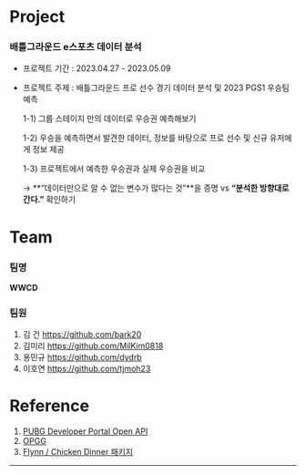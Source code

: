 # Project
### 배틀그라운드 e스포츠 데이터 분석
* 프로젝트 기간 : 2023.04.27 - 2023.05.09
* 프로젝트 주제 : 배틀그라운드 프로 선수 경기 데이터 분석 및 2023 PGS1 우승팀 예측  

  1-1) 그룹 스테이지 만의 데이터로 우승권 예측해보기  
  
  1-2) 우승을 예측하면서 발견한 데이터, 정보를 바탕으로 프로 선수 및 신규 유저에게 정보 제공  
  
  1-3) 프로젝트에서 예측한 우승권과 실제 우승권을 비교  
  
    →  **“데이터만으로 알 수 없는 변수가 많다는 것”**을 증명 vs **“분석한 방향대로 간다.”** 확인하기

# Team
### 팀명
**WWCD**
### 팀원 
1. 김 건 https://github.com/bark20
2. 김미리 https://github.com/MilKim0818
3. 용민규 https://github.com/dydrb
4. 이호연 https://github.com/tjmoh23 

# Reference
1. [PUBG Developer Portal Open API](https://developer.pubg.com/)
2. [OPGG](https://pubg.op.gg/)
3. [Flynn / Chicken Dinner 패키지 ](https://chicken-dinner.readthedocs.io/en/latest/index.html)
---
